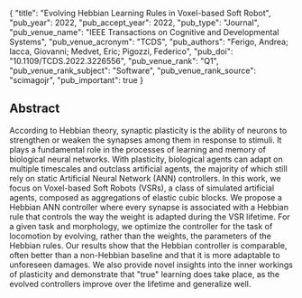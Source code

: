 {
  "title": "Evolving Hebbian Learning Rules in Voxel-based Soft Robot",
  "pub_year": 2022,
  "pub_accept_year": 2022,
  "pub_type": "Journal",
  "pub_venue_name": "IEEE Transactions on Cognitive and Developmental Systems",
  "pub_venue_acronym": "TCDS",
  "pub_authors": "Ferigo, Andrea; Iacca, Giovanni; Medvet, Eric; Pigozzi, Federico",
  "pub_doi": "10.1109/TCDS.2022.3226556",
  "pub_venue_rank": "Q1",
  "pub_venue_rank_subject": "Software",
  "pub_venue_rank_source": "scimagojr",
  "pub_important": true
}

## Abstract
According to Hebbian theory, synaptic plasticity is the ability of neurons to strengthen or weaken the synapses among them in response to stimuli. It plays a fundamental role in the processes of learning and memory of biological neural networks. With plasticity, biological agents can adapt on multiple timescales and outclass artificial agents, the majority of which still rely on static Artificial Neural Network (ANN) controllers. In this work, we focus on Voxel-based Soft Robots (VSRs), a class of simulated artificial agents, composed as aggregations of elastic cubic blocks. We propose a Hebbian ANN controller where every synapse is associated with a Hebbian rule that controls the way the weight is adapted during the VSR lifetime. For a given task and morphology, we optimize the controller for the task of locomotion by evolving, rather than the weights, the parameters of the Hebbian rules. Our results show that the Hebbian controller is comparable, often better than a non-Hebbian baseline and that it is more adaptable to unforeseen damages. We also provide novel insights into the inner workings of plasticity and demonstrate that "true" learning does take place, as the evolved controllers improve over the lifetime and generalize well.
